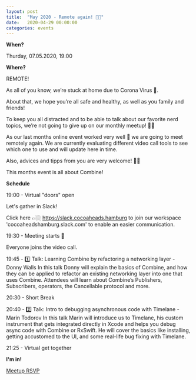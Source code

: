 ```yaml
---
layout: post
title:  "May 2020 - Remote again! 💪🏼"
date:   2020-04-29 00:00:00
categories: events
---
```


**When?**

Thurday, 07.05.2020, 19:00

**Where?**

REMOTE!

As all of you know, we’re stuck at home due to Corona Virus 🦠.

About that, we hope you’re all safe and healthy, as well as you family and friends!

To keep you all distracted and to be able to talk about our favorite nerd topics, we’re not going to give up on our monthly meetup! 💪🏼

As our last months online event worked very well 🎉 we are going to meet remotely again. We are currently evaluating different video call tools to see which one to use and will update here in time.

Also, advices and tipps from you are very welcome! 🙏🏼

This months event is all about Combine!

**Schedule**

19:00 - Virtual "doors" open

Let's gather in Slack!

Click here 👉🏼 https://slack.cocoaheads.hamburg
to join our workspace 'cocoaheadshamburg.slack.com' to enable an easier communication.

19:30 - Meeting starts 🎉

Everyone joins the video call.

19:45 - 1️⃣ Talk: Learning Combine by refactoring a networking layer - Donny Walls
In this talk Donny will explain the basics of Combine, and how they can be applied to refactor an existing networking layer into one that uses Combine. Attendees will learn about Combine’s Publishers, Subscribers, operators, the Cancellable protocol and more.

20:30 - Short Break

20:40 - 2️⃣ Talk: Intro to debugging asynchronous code with Timelane - Marin Todorov
In this talk Marin will introduce us to Timelane, his custom instrument that gets integrated directly in Xcode and helps you debug async code with Combine or RxSwift. He will cover the basics like installing, getting accustomed to the UI, and some real-life bug fixing with Timelane.

21:25 - Virtual get together

**I'm in!**

[Meetup RSVP](https://www.meetup.com/CocoaHeads-Hamburg/events/zkldgrybchbkb/)


